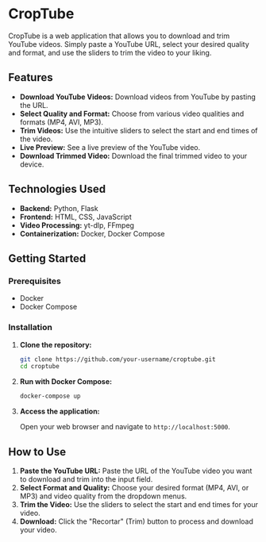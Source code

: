 # CropTube

CropTube is a web application that allows you to download and trim YouTube videos. Simply paste a YouTube URL, select your desired quality and format, and use the sliders to trim the video to your liking.

## Features

*   **Download YouTube Videos:** Download videos from YouTube by pasting the URL.
*   **Select Quality and Format:** Choose from various video qualities and formats (MP4, AVI, MP3).
*   **Trim Videos:** Use the intuitive sliders to select the start and end times of the video.
*   **Live Preview:** See a live preview of the YouTube video.
*   **Download Trimmed Video:** Download the final trimmed video to your device.

## Technologies Used

*   **Backend:** Python, Flask
*   **Frontend:** HTML, CSS, JavaScript
*   **Video Processing:** yt-dlp, FFmpeg
*   **Containerization:** Docker, Docker Compose

## Getting Started

### Prerequisites

*   Docker
*   Docker Compose

### Installation

1.  **Clone the repository:**

    ```bash
    git clone https://github.com/your-username/croptube.git
    cd croptube
    ```

2.  **Run with Docker Compose:**

    ```bash
    docker-compose up
    ```

3.  **Access the application:**

    Open your web browser and navigate to `http://localhost:5000`.

## How to Use

1.  **Paste the YouTube URL:** Paste the URL of the YouTube video you want to download and trim into the input field.
2.  **Select Format and Quality:** Choose your desired format (MP4, AVI, or MP3) and video quality from the dropdown menus.
3.  **Trim the Video:** Use the sliders to select the start and end times for your video.
4.  **Download:** Click the "Recortar" (Trim) button to process and download your video.
